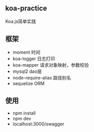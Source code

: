 ## koa-practice
Koa.js简单实践
## 框架
- moment 时间
- koa-logger 日志打印
- koa-mapper 请求对象映射，参数校验
- mysql2 dao层
- node-require-alias 路径别名
- sequelize ORM
## 使用
- npm install
- npm dev
- localhost:3000/swagger
